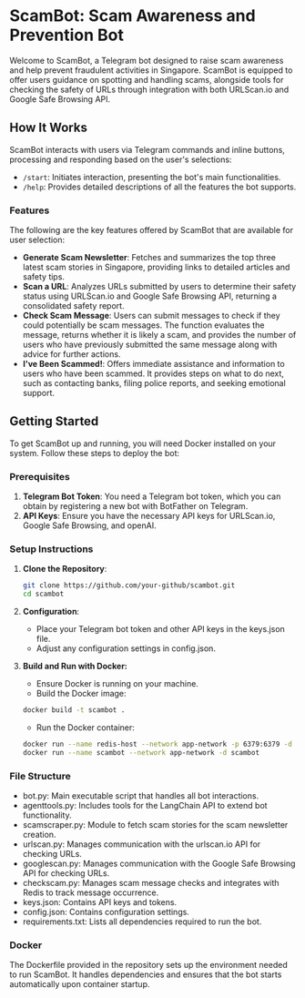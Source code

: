 # ScamBot: Scam Awareness and Prevention Bot

Welcome to ScamBot, a Telegram bot designed to raise scam awareness and help prevent fraudulent activities in Singapore. ScamBot is equipped to offer users guidance on spotting and handling scams, alongside tools for checking the safety of URLs through integration with both URLScan.io and Google Safe Browsing API.

## How It Works

ScamBot interacts with users via Telegram commands and inline buttons, processing and responding based on the user's selections:

- `/start`: Initiates interaction, presenting the bot's main functionalities.
- `/help`: Provides detailed descriptions of all the features the bot supports.

### Features

The following are the key features offered by ScamBot that are available for user selection:

- **Generate Scam Newsletter**: Fetches and summarizes the top three latest scam stories in Singapore, providing links to detailed articles and safety tips.
- **Scan a URL**: Analyzes URLs submitted by users to determine their safety status using URLScan.io and Google Safe Browsing API, returning a consolidated safety report.
- **Check Scam Message**: Users can submit messages to check if they could potentially be scam messages. The function evaluates the message, returns whether it is likely a scam, and provides the number of users who have previously submitted the same message along with advice for further actions.
- **I've Been Scammed!**: Offers immediate assistance and information to users who have been scammed. It provides steps on what to do next, such as contacting banks, filing police reports, and seeking emotional support.

## Getting Started

To get ScamBot up and running, you will need Docker installed on your system. Follow these steps to deploy the bot:

### Prerequisites

1. **Telegram Bot Token**: You need a Telegram bot token, which you can obtain by registering a new bot with BotFather on Telegram.
2. **API Keys**: Ensure you have the necessary API keys for URLScan.io, Google Safe Browsing, and openAI.

### Setup Instructions

1. **Clone the Repository**:

    ```bash
    git clone https://github.com/your-github/scambot.git
    cd scambot
    ```

2. **Configuration**:
    - Place your Telegram bot token and other API keys in the keys.json file.
    - Adjust any configuration settings in config.json.

3. **Build and Run with Docker:**
    - Ensure Docker is running on your machine.
    - Build the Docker image:

    ```bash
    docker build -t scambot .
    ```

    - Run the Docker container:

    ```bash
    docker run --name redis-host --network app-network -p 6379:6379 -d redis
    docker run --name scambot --network app-network -d scambot
    ```

### File Structure

- bot.py: Main executable script that handles all bot interactions.
- agenttools.py: Includes tools for the LangChain API to extend bot functionality.
- scamscraper.py: Module to fetch scam stories for the scam newsletter creation.
- urlscan.py: Manages communication with the urlscan.io API for checking URLs.
- googlescan.py: Manages communication with the Google Safe Browsing API for checking URLs.
- checkscam.py: Manages scam message checks and integrates with Redis to track message occurrence.
- keys.json: Contains API keys and tokens.
- config.json: Contains configuration settings.
- requirements.txt: Lists all dependencies required to run the bot.

### Docker

The Dockerfile provided in the repository sets up the environment needed to run ScamBot. It handles dependencies and ensures that the bot starts automatically upon container startup.
